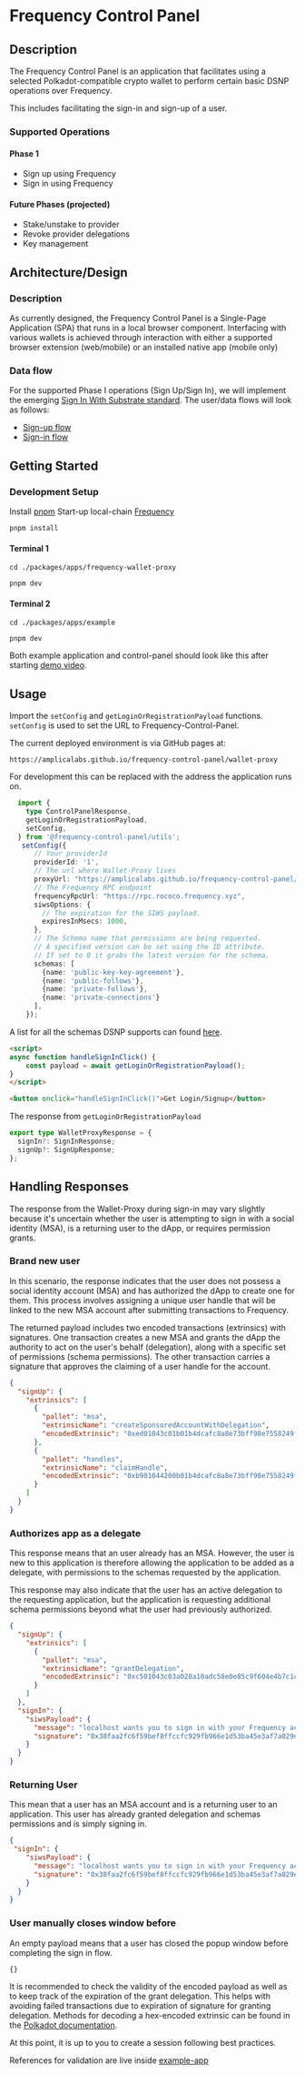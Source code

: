 # Frequency Control Panel

## Description
The Frequency Control Panel is an application that facilitates using a selected Polkadot-compatible crypto wallet to perform certain basic DSNP operations over Frequency.

This includes facilitating the sign-in and sign-up of a user.

### Supported Operations

#### Phase 1
* Sign up using Frequency
* Sign in using Frequency

#### Future Phases (projected)
* Stake/unstake to provider
* Revoke provider delegations
* Key management

## Architecture/Design

### Description
As currently designed, the Frequency Control Panel is a Single-Page Application (SPA) that runs in a local browser component. Interfacing with various wallets is achieved through interaction with either a supported browser extension (web/mobile) or an installed native app (mobile only)

### Data flow
For the supported Phase I operations (Sign Up/Sign In), we will implement the emerging [Sign In With Substrate standard](https://siws.xyz/). The user/data flows will look as follows:
* [Sign-up flow](./docs/signup-flow.md)
* [Sign-in flow](./docs/login-flow.md)

## Getting Started

### Development Setup

Install [pnpm](https://pnpm.io/installation) Start-up local-chain
[Frequency](https://hub.docker.com/r/dsnp/instant-seal-node-with-deployed-schemas/tags)

```
pnpm install
```

#### Terminal 1

```
cd ./packages/apps/frequency-wallet-proxy
```

```
pnpm dev
```

#### Terminal 2

```
cd ./packages/apps/example
```

```
pnpm dev
```

Both example application and control-panel should look like this after starting [demo video](https://www.loom.com/share/63551846e5cf40a5b4d6f89e96019382?sid=e3fbdcac-90a0-4b7c-bc09-bdcc0b3fbc71).

## Usage
Import the `setConfig` and `getLoginOrRegistrationPayload` functions. `setConfig` is used to set the URL to Frequency-Control-Panel.

The current deployed environment is via GitHub pages at:

```
https://amplicalabs.github.io/frequency-control-panel/wallet-proxy
```

For development this can be replaced with the address the application runs on.


```ts
  import {
    type ControlPanelResponse,
    getLoginOrRegistrationPayload,
    setConfig,
  } from '@frequency-control-panel/utils';
   setConfig({
      // Your providerId
      providerId: '1',
      // The url where Wallet-Proxy lives
      proxyUrl: "https://amplicalabs.github.io/frequency-control-panel/wallet-proxy",
      // The Frequency RPC endpoint
      frequencyRpcUrl: "https://rpc.rococo.frequency.xyz",
      siwsOptions: {
        // The expiration for the SIWS payload.
        expiresInMsecs: 1000,
      },
      // The Schema name that permissions are being requested.
      // A specified version can be set using the ID attribute.
      // If set to 0 it grabs the latest version for the schema.
      schemas: [
        {name: 'public-key-key-agreement'},
        {name: 'public-follows'},
        {name: 'private-follows'},
        {name: 'private-connections'}
      ],
    });
```
A list for all the schemas DSNP supports can found [here](https://spec.dsnp.org/Frequency/Overview.html?highlight=schema#dsnp-over-frequency-schemas).

```html
<script>
async function handleSignInClick() {
    const payload = await getLoginOrRegistrationPayload();
}
</script>

<button onclick="handleSignInClick()">Get Login/Signup</button>

```

The response from `getLoginOrRegistrationPayload`

```ts
export type WalletProxyResponse = {
  signIn?: SignInResponse;
  signUp?: SignUpResponse;
};
```

## Handling Responses
The response from the Wallet-Proxy during sign-in may vary slightly because it's uncertain whether the user is attempting to sign in with a social identity (MSA), is a returning user to the dApp, or requires permission grants.

### Brand new user
In this scenario, the response indicates that the user does not possess a social identity account (MSA) and has authorized the dApp to create one for them. This process involves assigning a unique user handle that will be linked to the new MSA account after submitting transactions to Frequency.

The returned payload includes two encoded transactions (extrinsics) with signatures. One transaction creates a new MSA and grants the dApp the authority to act on the user's behalf (delegation), along with a specific set of permissions (schema permissions). The other transaction carries a signature that approves the claiming of a user handle for the account.

```json
{
  "signUp": {
    "extrinsics": [
      {
        "pallet": "msa",
        "extrinsicName": "createSponsoredAccountWithDelegation",
        "encodedExtrinsic": "0xed01043c01b01b4dcafc8a8e73bff98e7558249f53cd0e0e64fa6b8f0159f0913d4874d9360176644186458bad3b00bbd0ac21e6c9bd5a8bed9ced7a772d11a9aac025b47f6559468808e272696f596a02af230951861027c0dc30f7163ecf316838a0723483010000000000000014000000000000000000004d000000"
      },
      {
        "pallet": "handles",
        "extrinsicName": "claimHandle",
        "encodedExtrinsic": "0xb901044200b01b4dcafc8a8e73bff98e7558249f53cd0e0e64fa6b8f0159f0913d4874d93601225508ae2da9804c60660a150277eb32b2a0f6b9c8f6e07dd6cad799cb31ae1dfb43896f488e9c0b7ec8b530d930b3f9b690683f2765d5def3fee3fc6540d58714656e6464794d000000"
      }
    ]
  }
}
```

### Authorizes app as a delegate
This response means that an user already has an MSA. However, the user is new to this application is therefore allowing the application to be added as a delegate, with permissions to the schemas requested by the application.

This response may also indicate that the user has an active delegation to the requesting application, but the application is requesting additional schema permissions beyond what the user had previously authorized.

```json
{
  "signUp": {
    "extrinsics": [
      {
        "pallet": "msa",
        "extrinsicName": "grantDelegation",
        "encodedExtrinsic": "0xc501043c03a028a10adc58e0e85c9f604e4b7c1cfe467ea25553b1fd5f19eac25a71d46d770164d9ba24677e28555d98fad2865b069fb0d51f2f45b0e86098dec272e0a5013699d17d9c86ea2c96d0e3e7a3952db232d57b1973d41fbdffcd35bdc78e21a88e0100000000000000004e000000"
      }
    ]
  },
  "signIn": {
    "siwsPayload": {
      "message": "localhost wants you to sign in with your Frequency account:\n5Fghb4Wt3sg9cF6Q2Qucp5jXV5pL2U9uaYXwR9R8W8SYe9np\n\nThe domain localhost wants you to sign in with your Frequency account via localhost\n\nURI: http://localhost:5173/signin/confirm\nNonce: N6rLwqyz34oUxJEXJ\nIssued At: 2024-03-05T23:18:03.041Z\nExpiration Time: 2024-03-05T23:23:03.041Z",
      "signature": "0x38faa2fc6f59bef8ffccfc929fb966e1d53ba45e3af7a029ea1d636eaddcbe78a4be0f89eaf7ff7bbaef20a070ad65f9d0f876889686687ef623214fddddb18b"
    }
  }
}

```

### Returning User
This mean that a user has an MSA account and is a returning user to an application. This user has already granted delegation and schemas permissions and is simply signing in.

```json
{
 "signIn": {
    "siwsPayload": {
      "message": "localhost wants you to sign in with your Frequency account:\n5Fghb4Wt3sg9cF6Q2Qucp5jXV5pL2U9uaYXwR9R8W8SYe9np\n\nThe domain localhost wants you to sign in with your Frequency account via localhost\n\nURI: http://localhost:5173/signin/confirm\nNonce: N6rLwqyz34oUxJEXJ\nIssued At: 2024-03-05T23:18:03.041Z\nExpiration Time: 2024-03-05T23:23:03.041Z",
      "signature": "0x38faa2fc6f59bef8ffccfc929fb966e1d53ba45e3af7a029ea1d636eaddcbe78a4be0f89eaf7ff7bbaef20a070ad65f9d0f876889686687ef623214fddddb18b"
    }
  }
}
```

### User manually closes window before
An empty payload means that a user has closed the popup window before completing the sign in flow.
```
{}
```

It is recommended to check the validity of the encoded payload as well as to keep track of the expiration of the grant delegation. This helps with avoiding failed transactions due to expiration of signature for granting delegation. Methods for decoding a hex-encoded extrinsic can be found in the [Polkadot documentation](https://wiki.polkadot.network/docs/build-transaction-construction).

At this point, it is up to you to create a session following best practices.

References for validation are live inside [example-app](https://github.com/AmplicaLabs/frequency-control-panel/tree/main/packages/apps/example/src/lib/components/SignInVerification.svelte)
